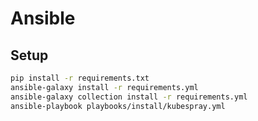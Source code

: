 # Ansible

## Setup

```bash
pip install -r requirements.txt
ansible-galaxy install -r requirements.yml
ansible-galaxy collection install -r requirements.yml
ansible-playbook playbooks/install/kubespray.yml
```
